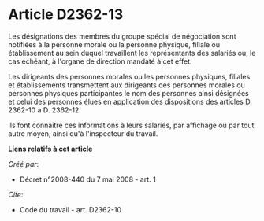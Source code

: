 # Article D2362-13

Les désignations des membres du groupe spécial de négociation sont notifiées à la personne morale ou la personne physique,
filiale ou établissement au sein duquel travaillent les représentants des salariés ou, le cas échéant, à l'organe de
direction mandaté à cet effet. 

Les dirigeants des personnes morales ou les personnes physiques, filiales et établissements transmettent aux dirigeants des
personnes morales ou personnes physiques participantes le nom des personnes ainsi désignées et celui des personnes élues en
application des dispositions des articles D. 2362-10 à D. 2362-12.

Ils font connaître ces informations à leurs salariés, par affichage ou par tout autre moyen, ainsi qu'à l'inspecteur du
travail.

**Liens relatifs à cet article**

_Créé par_:

  - Décret n°2008-440 du 7 mai 2008 - art. 1

_Cite_:

  - Code du travail - art. D2362-10
